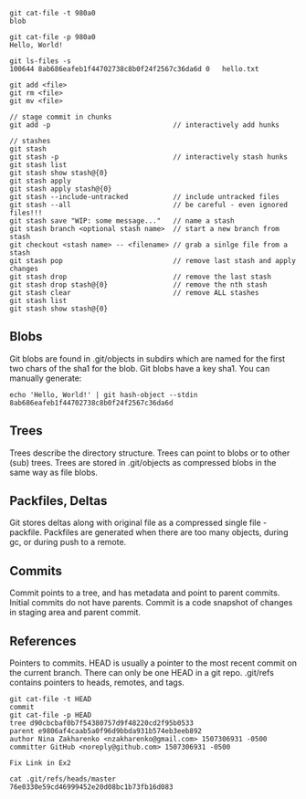 ```
git cat-file -t 980a0
blob

git cat-file -p 980a0
Hello, World!

git ls-files -s
100644 8ab686eafeb1f44702738c8b0f24f2567c36da6d 0	hello.txt

git add <file>
git rm <file>
git mv <file>

// stage commit in chunks
git add -p                              // interactively add hunks

// stashes
git stash
git stash -p                            // interactively stash hunks
git stash list
git stash show stash@{0}
git stash apply
git stash apply stash@{0}
git stash --include-untracked           // include untracked files
git stash --all                         // be careful - even ignored files!!!
git stash save "WIP: some message..."   // name a stash
git stash branch <optional stash name>  // start a new branch from stash
git checkout <stash name> -- <filename> // grab a sinlge file from a stash
git stash pop                           // remove last stash and apply changes
git stash drop                          // remove the last stash
git stash drop stash@{0}                // remove the nth stash
git stash clear                         // remove ALL stashes
git stash list
git stash show stash@{0}
```


## Blobs
Git blobs are found in .git/objects in subdirs which are named for the first two chars of the sha1 for the blob.
Git blobs have a key sha1. You can manually generate: 
```
echo 'Hello, World!' | git hash-object --stdin
8ab686eafeb1f44702738c8b0f24f2567c36da6d
```

## Trees
Trees describe the directory structure.
Trees can point to blobs or to other (sub) trees.
Trees are stored in .git/objects as compressed blobs in the same way as file blobs.

## Packfiles, Deltas
Git stores deltas along with original file as a compressed single file - packfile.
Packfiles are generated when there are too many objects, during gc, or during push to a remote.

## Commits
Commit points to a tree, and has metadata and point to parent commits. Initial commits do not have parents.
Commit is a code snapshot of changes in staging area and parent commit.

## References
Pointers to commits.
HEAD is usually a pointer to the most recent commit on the current branch.
There can only be one HEAD in a git repo.
.git/refs contains pointers to heads, remotes, and tags.
```
git cat-file -t HEAD
commit
git cat-file -p HEAD
tree d90cbcbaf0b7f54380757d9f48220cd2f95b0533
parent e9806af4caab5a0f96d9bbda931b574eb3eeb892
author Nina Zakharenko <nzakharenko@gmail.com> 1507306931 -0500
committer GitHub <noreply@github.com> 1507306931 -0500

Fix Link in Ex2

cat .git/refs/heads/master
76e0330e59cd46999452e20d08bc1b73fb16d083
```

